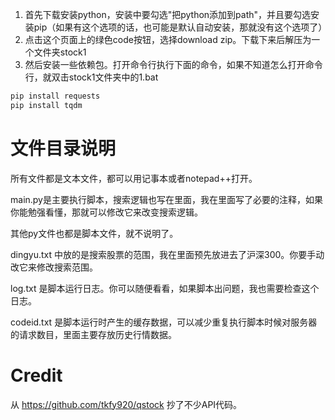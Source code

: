 1. 首先下载安装python，安装中要勾选"把python添加到path"，并且要勾选安装pip（如果有这个选项的话，也可能是默认自动安装，那就没有这个选项了）
2. 点击这个页面上的绿色code按钮，选择download zip。下载下来后解压为一个文件夹stock1
3. 然后安装一些依赖包。打开命令行执行下面的命令，如果不知道怎么打开命令行，就双击stock1文件夹中的1.bat
```bash
pip install requests
pip install tqdm
```

# 文件目录说明
所有文件都是文本文件，都可以用记事本或者notepad++打开。

main.py是主要执行脚本，搜索逻辑也写在里面，我在里面写了必要的注释，如果你能勉强看懂，那就可以修改它来改变搜索逻辑。

其他py文件也都是脚本文件，就不说明了。

dingyu.txt 中放的是搜索股票的范围，我在里面预先放进去了沪深300。你要手动改它来修改搜索范围。

log.txt 是脚本运行日志。你可以随便看看，如果脚本出问题，我也需要检查这个日志。

codeid.txt 是脚本运行时产生的缓存数据，可以减少重复执行脚本时候对服务器的请求数目，里面主要存放历史行情数据。

# Credit
从 https://github.com/tkfy920/qstock 抄了不少API代码。
